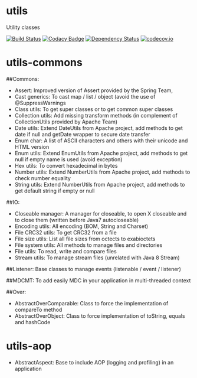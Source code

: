 # utils
Utility classes

[![Build Status](https://travis-ci.org/Gilandel/utils.svg?branch=develop)](https://api.travis-ci.org/Gilandel/utils)
[![Codacy Badge](https://api.codacy.com/project/badge/grade/e34c82e78aaf45a797721e62a7a31a0a)](https://www.codacy.com/app/gilles/utils)
[![Dependency Status](https://www.versioneye.com/user/projects/571407adfcd19a00415b1a84/badge.svg?style=flat)](https://www.versioneye.com/user/projects/571407adfcd19a00415b1a84)
[![codecov.io](https://codecov.io/github/Gilandel/utils/coverage.svg?branch=develop)](https://codecov.io/github/Gilandel/utils?branch=develop)

# utils-commons
##Commons:
- Assert: Improved version of Assert provided by the Spring Team,
- Cast generics: To cast map / list / object (avoid the use of @SuppressWarnings
- Class utils: To get super classes or to get common super classes
- Collection utils: Add missing transform methods (in complement of CollectionUtils provided by Apache Team)
- Date utils: Extend DateUtils from Apache project, add methods to get date if null and getDate wrapper to secure date transfer
- Enum char: A list of ASCII characters and others with their unicode and HTML version
- Enum utils: Extend EnumUtils from Apache project, add methods to get null if empty name is used (avoid exception)
- Hex utils: To convert hexadecimal in bytes
- Number utils: Extend NumberUtils from Apache project, add methods to check number equality
- String utils: Extend NumberUtils from Apache project, add methods to get default string if empty or null

##IO:
- Closeable manager: A manager for closeable, to open X closeable and to close them (written before Java7 autocloseable)
- Encoding utils: All encoding (BOM, String and Charset)
- File CRC32 utils: To get CRC32 from a file
- File size utils: List all file sizes from octects to exabioctets
- File system utils: All methods to manage files and directories
- File utils: To read, write and compare files
- Stream utils: To manage stream files (unrelated with Java 8 Stream)

##Listener:
Base classes to manage events (listenable / event / listener)

##MDCMT:
To add easily MDC in your application in multi-threaded context

##Over:
- AbstractOverComparable: Class to force the implementation of compareTo method
- AbstractOverObject: Class to force implementation of toString, equals and hashCode

# utils-aop
- AbstractAspect: Base to include AOP (logging and profiling) in an application